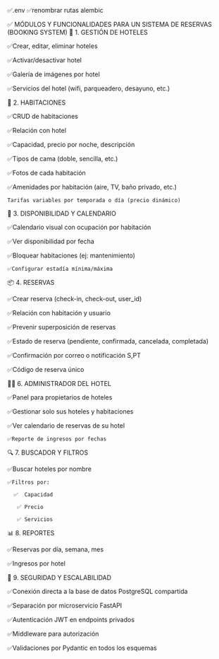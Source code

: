 
✅.env
✅renombrar rutas
alembic





✅ MÓDULOS Y FUNCIONALIDADES PARA UN SISTEMA DE RESERVAS (BOOKING SYSTEM)
🏨 1. GESTIÓN DE HOTELES

✅Crear, editar, eliminar hoteles

✅Activar/desactivar hotel 


✅Galería de imágenes por hotel

✅Servicios del hotel (wifi, parqueadero, desayuno, etc.)

🚪 2. HABITACIONES

✅CRUD de habitaciones

✅Relación con hotel

✅Capacidad, precio por noche, descripción

✅Tipos de cama (doble, sencilla, etc.)

✅Fotos de cada habitación

✅Amenidades por habitación (aire, TV, baño privado, etc.)

    Tarifas variables por temporada o día (precio dinámico)

📅 3. DISPONIBILIDAD Y CALENDARIO

✅Calendario visual con ocupación por habitación

✅Ver disponibilidad por fecha

✅Bloquear habitaciones (ej: mantenimiento)

    ✅Configurar estadía mínima/máxima

📦 4. RESERVAS

✅Crear reserva (check-in, check-out, user_id)

✅Relación con habitación y usuario

✅Prevenir superposición de reservas

✅Estado de reserva (pendiente, confirmada, cancelada, completada)

✅Confirmación por correo o notificación S,PT

✅Código de reserva único


🧑‍💼 6. ADMINISTRADOR DEL HOTEL

✅Panel para propietarios de hoteles

✅Gestionar solo sus hoteles y habitaciones

✅Ver calendario de reservas de su hotel

    ✅Reporte de ingresos por fechas

🔍 7. BUSCADOR Y FILTROS

✅Buscar hoteles por nombre

    ✅Filtros por:

      ✅  Capacidad

       ✅ Precio

       ✅ Servicios



📊 8. REPORTES

✅Reservas por día, semana, mes

✅Ingresos por hotel





🔐 9. SEGURIDAD Y ESCALABILIDAD

✅Conexión directa a la base de datos PostgreSQL compartida

✅Separación por microservicio FastAPI

✅Autenticación JWT en endpoints privados

✅Middleware para autorización

✅Validaciones por Pydantic en todos los esquemas


